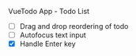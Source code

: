 VueTodo App - Todo List
- [ ] Drag and drop reordering of todo
- [ ] Autofocus text input
- [x] Handle Enter key
